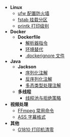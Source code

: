 * **Linux**
  * [ufw 配置防火墙](linux/ufw配置防火墙.md)
  * [fstab 挂载分区](linux/fstab挂载分区.md)
  * [printk 打印级别](linux/printk打印级别.md)
* **Docker**
  * **Dockerfile**
    * [解析器指令](docker/parser_directives.md)
    * [环境替代](docker/env_replacement.md)
    * [.dockerignore 文件](docker/dockerignore_file.md)
* **Java**
  * **Jackson**
    * [序列化注解](java/jackson/序列化注解.md)
    * [反序列化注解](java/jackson/反序列化注解.md)
    * [多态类型处理注解](java/jackson/多态类型处理注解.md)
  * **多线程**
    * [线程池与拒绝策略](java/线程池与拒绝策略.md)
* **视频处理**
  * [FFmpeg 常用命令](video/ffmpeg.md)
  * [ASS 字幕格式](video/ASS字幕格式.md)
* **其他**
  * [G1810 打印机清零](other/g1810-reset-ink.md)